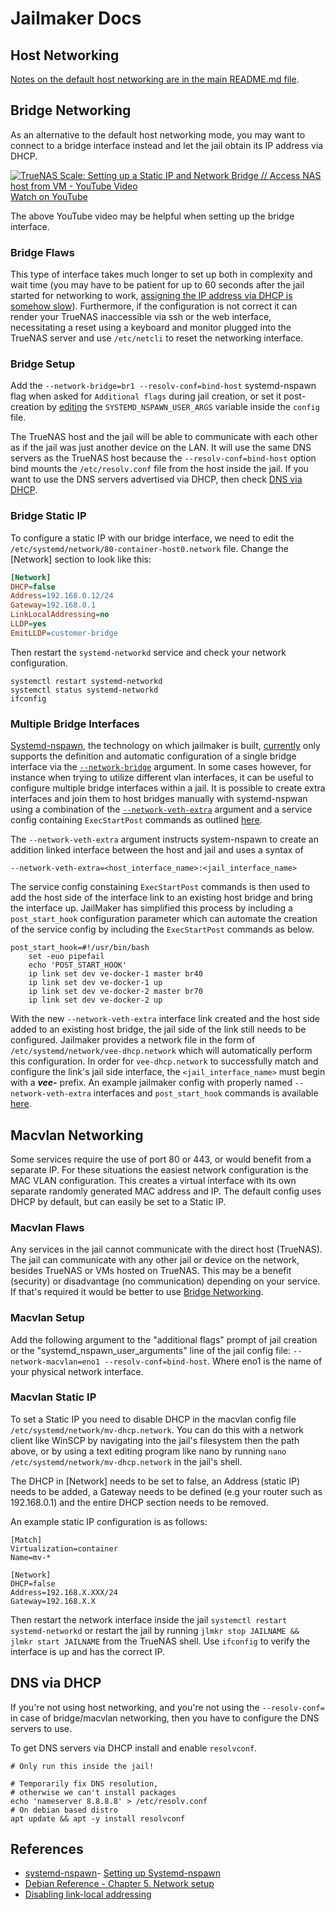 # Jailmaker Docs

## Host Networking

[Notes on the default host networking are in the main README.md file](../README.md#networking).

## Bridge Networking

As an alternative to the default host networking mode, you may want to connect to a bridge interface instead and let the jail obtain its IP address via DHCP.

[![TrueNAS Scale: Setting up a Static IP and Network Bridge // Access NAS host from VM - YouTube Video](https://img.youtube.com/vi/uPkoeWUfiHU/0.jpg)<br>Watch on YouTube](https://www.youtube.com/watch?v=uPkoeWUfiHU "TrueNAS Scale: Setting up a Static IP and Network Bridge // Access NAS host from VM - YouTube Video")

The above YouTube video may be helpful when setting up the bridge interface.

### Bridge Flaws

This type of interface takes much longer to set up both in complexity and wait time (you may have to be patient for up to 60 seconds after the jail started for networking to work, [assigning the IP address via DHCP is somehow slow](https://github.com/Jip-Hop/jailmaker/issues/7)). Furthermore, if the configuration is not correct it can render your TrueNAS inaccessible via ssh or the web interface, necessitating a reset using a keyboard and monitor plugged into the TrueNAS server and use `/etc/netcli` to reset the networking interface.

### Bridge Setup

Add the `--network-bridge=br1 --resolv-conf=bind-host` systemd-nspawn flag when asked for `Additional flags` during jail creation, or set it post-creation by [editing](./README.md#edit-jail-config) the `SYSTEMD_NSPAWN_USER_ARGS` variable inside the `config` file.

The TrueNAS host and the jail will be able to communicate with each other as if the jail was just another device on the LAN. It will use the same DNS servers as the TrueNAS host because the `--resolv-conf=bind-host` option bind mounts the `/etc/resolv.conf` file from the host inside the jail. If you want to use the DNS servers advertised via DHCP, then check [DNS via DHCP](#dns-via-dhcp).

### Bridge Static IP
To configure a static IP with our bridge interface, we need to edit the  `/etc/systemd/network/80-container-host0.network` file. Change the [Network] section to look like this:

```ini
[Network]
DHCP=false
Address=192.168.0.12/24
Gateway=192.168.0.1
LinkLocalAddressing=no
LLDP=yes
EmitLLDP=customer-bridge
```
Then restart the `systemd-networkd` service and check your network configuration.

```shell
systemctl restart systemd-networkd
systemctl status systemd-networkd
ifconfig
```

### Multiple Bridge Interfaces
[Systemd-nspawn](https://www.freedesktop.org/software/systemd/man/latest/systemd-nspawn.html), the technology on which jailmaker is built, [currently](https://github.com/systemd/systemd/issues/11087) only supports the definition and automatic configuration of a single bridge interface via the [`--network-bridge`](https://www.freedesktop.org/software/systemd/man/latest/systemd-nspawn.html#--network-bridge=) argument.  In some cases however, for instance when trying to utilize different vlan interfaces, it can be useful to configure multiple bridge interfaces within a jail.  It is possible to create extra interfaces and join them to host bridges manually with systemd-nspwan using a combination of the [`--network-veth-extra`](https://www.freedesktop.org/software/systemd/man/latest/systemd-nspawn.html#--network-veth-extra=) argument and a service config containing `ExecStartPost` commands as outlined [here](https://wiki.csclub.uwaterloo.ca/Systemd-nspawn#Multiple_network_interfaces).

The `--network-veth-extra` argument instructs system-nspawn to create an addition linked interface between the host and jail and uses a syntax of
```
--network-veth-extra=<host_interface_name>:<jail_interface_name>
```

The service config constaining `ExecStartPost` commands is then used to add the host side of the interface link to an existing host bridge and bring the interface up.  JailMaker has simplified this process by including a `post_start_hook` configuration parameter which can automate the creation of the service config by including the `ExecStartPost` commands as below.

```
post_start_hook=#!/usr/bin/bash
    set -euo pipefail
    echo 'POST_START_HOOK'
    ip link set dev ve-docker-1 master br40
    ip link set dev ve-docker-1 up
    ip link set dev ve-docker-2 master br70
    ip link set dev ve-docker-2 up
```

With the new `--network-veth-extra` interface link created and the host side added to an existing host bridge, the jail side of the link still needs to be configured.  Jailmaker provides a network file in the form of `/etc/systemd/network/vee-dhcp.network` which will automatically perform this configuration.  In order for `vee-dhcp.network` to successfully match and configure the link's jail side interface, the `<jail_interface_name>` must begin with a ***vee-*** prefix.  An example jailmaker config with properly named `--network-veth-extra` interfaces and `post_start_hook` commands is available [here](https://github.com/Jip-Hop/jailmaker/discussions/179#discussioncomment-9499289).

## Macvlan Networking

Some services require the use of port 80 or 443, or would benefit from a separate IP. For these situations the easiest network configuration is the MAC VLAN configuration. This creates a virtual interface with its own separate randomly generated MAC address and IP. The default config uses DHCP by default, but can easily be set to a Static IP.

### Macvlan Flaws
Any services in the jail cannot communicate with the direct host (TrueNAS). The jail can communicate with any other jail or device on the network, besides TrueNAS or VMs hosted on TrueNAS. This may be a benefit (security) or disadvantage (no communication) depending on your service. If that's required it would be better to use [Bridge Networking](#bridge-networking).

### Macvlan Setup

Add the following argument to the "additional flags" prompt of jail creation or the "systemd_nspawn_user_arguments" line of the jail config file: `--network-macvlan=eno1 --resolv-conf=bind-host`. Where eno1 is the name of your physical network interface.

### Macvlan Static IP
To set a Static IP you need to disable DHCP in the macvlan config file `/etc/systemd/network/mv-dhcp.network`. You can do this with a network client like WinSCP by navigating into the jail's filesystem then the path above, or by using a text editing program like nano by running `nano /etc/systemd/network/mv-dhcp.network` in the jail's shell.

The DHCP in [Network] needs to be set to false, an Address (static IP) needs to be added, a Gateway needs to be defined (e.g your router such as 192.168.0.1) and the entire DHCP section needs to be removed.

An example static IP configuration is as follows:
```
[Match]
Virtualization=container
Name=mv-*

[Network]
DHCP=false
Address=192.168.X.XXX/24
Gateway=192.168.X.X
```
Then restart the network interface inside the jail `systemctl restart systemd-networkd` or restart the jail by running `jlmkr stop JAILNAME && jlmkr start JAILNAME` from the TrueNAS shell. Use `ifconfig` to verify the interface is up and has the correct IP.

## DNS via DHCP

If you're not using host networking, and you're not using the `--resolv-conf=` in case of bridge/macvlan networking, then you have to configure the DNS servers to use.

To get DNS servers via DHCP install and enable `resolvconf`.

```shell
# Only run this inside the jail!

# Temporarily fix DNS resolution,
# otherwise we can't install packages
echo 'nameserver 8.8.8.8' > /etc/resolv.conf
# On debian based distro
apt update && apt -y install resolvconf
```

## References

- [systemd-nspawn](https://manpages.debian.org/bullseye/systemd-container/systemd-nspawn.1.en.html)- [Setting up Systemd-nspawn](https://www.cocode.se/linux/systemd_nspawn.html#orge360318)
- [Debian Reference - Chapter 5. Network setup](https://www.debian.org/doc/manuals/debian-reference/ch05.en.html#_the_hostname_resolution)
- [Disabling link-local addressing](https://jerrington.me/posts/2017-08-06-systemd-nspawn-disabling-link-local-addressing.html#disabling-link-local-addressing)
